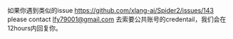 如果你遇到类似的issue https://github.com/xlang-ai/Spider2/issues/143 please contact lfy79001@gmail.com 去索要公共账号的credentail，我们会在12hours内回复你。
